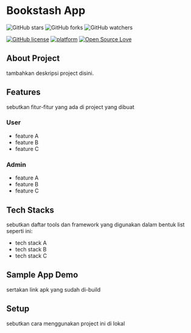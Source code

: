 # Bookstash App
![GitHub stars](https://img.shields.io/github/stars/ivantendou/bookstash?style=social)
![GitHub forks](https://img.shields.io/github/forks/ivantendou/bookstash?style=social)
![GitHub watchers](https://img.shields.io/github/watchers/ivantendou/bookstash?style=social)


[![GitHub license](https://img.shields.io/badge/License-MIT-blue.svg)](https://github.com/ivantendou/bookstash/blob/main/LICENSE)
[![platform](https://img.shields.io/badge/platform-Flutter-blue.svg)](https://flutter.dev/)
[![Open Source Love](https://badges.frapsoft.com/os/v2/open-source.svg?v=103)](https://github.com/ivantendou/bookstash)

## About Project
tambahkan deskripsi project disini.

## Features
sebutkan fitur-fitur yang ada di project yang dibuat

### User
- feature A
- feature B
- feature C

### Admin
- feature A
- feature B
- feature C

## Tech Stacks
sebutkan daftar tools dan framework yang digunakan dalam bentuk list seperti ini:
- tech stack A
- tech stack B
- tech stack C

## Sample App Demo
sertakan link apk yang sudah di-build

## Setup 
sebutkan cara menggunakan project ini di lokal